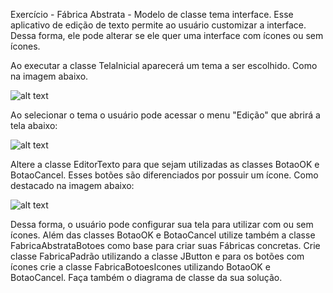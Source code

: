 
Exercício -  Fábrica Abstrata  - Modelo de classe tema interface. 
Esse aplicativo de edição de texto permite ao usuário customizar a interface. Dessa forma, ele pode alterar se ele quer uma interface com ícones ou sem ícones. 


Ao executar a classe TelaInicial aparecerá um tema a ser escolhido. Como na imagem abaixo.

![alt text](https://github.com/felipefo/poo2/blob/master/Padroes_de_Projeto/Criação/fabrica_abstrata/FabricaAbstrataTemaInterface/tela_inicial.png)

Ao selecionar o tema o usuário pode acessar o menu "Edição" que abrirá a tela abaixo:

![alt text](https://github.com/felipefo/poo2/blob/master/Padroes_de_Projeto/Criação/fabrica_abstrata/FabricaAbstrataTemaInterface/tela_edicao.png)


Altere a classe EditorTexto para que sejam utilizadas as classes BotaoOK e BotaoCancel.
Esses botões são diferenciados por possuir um ícone. Como destacado na imagem abaixo:


![alt text](https://github.com/felipefo/poo2/blob/master/Padroes_de_Projeto/Criação/fabrica_abstrata/FabricaAbstrataTemaInterface/tela_tema2.png)


Dessa forma, o usuário pode configurar sua tela para utilizar com ou sem ícones.
Além das classes BotaoOK e BotaoCancel utilize também a classe FabricaAbstrataBotoes como base para criar suas Fábricas concretas.
Crie classe FabricaPadrão utilizando a classe JButton e para os botões com ícones crie a classe FabricaBotoesIcones utilizando BotaoOK e BotaoCancel.
Faça também o diagrama de classe da sua solução.
